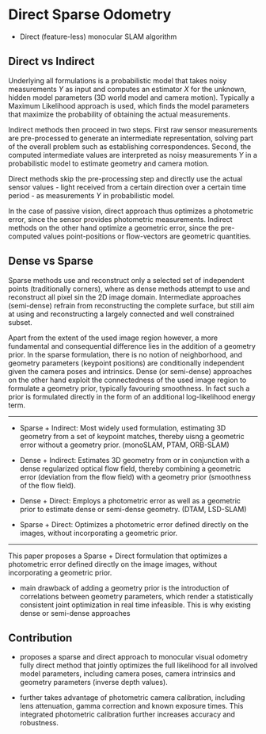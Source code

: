 # Direct Sparse Odometry

- Direct (feature-less) monocular SLAM algorithm


## Direct vs Indirect

Underlying all formulations is a probabilistic model that takes noisy
measurements $Y$ as input and computes an estimator $X$ for the unknown,
hidden model parameters (3D world model and camera motion). Typically
a Maximum Likelihood approach is used, which finds the model parameters
that maximize the probability of obtaining the actual measurements.

Indirect methods then proceed in two steps. First raw sensor measurements
are pre-processed to generate an intermediate representation, solving part
of the overall problem such as establishing correspondences. Second, the
computed intermediate values are interpreted as noisy measurements $Y$ in
a probabilistic model to estimate geometry and camera motion.

Direct methods skip the pre-processing step and directly use the actual
sensor values - light received from a certain direction over a certain
time period - as measurements $Y$ in probabilistic model.

In the case of passive vision, direct approach thus optimizes
a photometric error, since the sensor provides photometric measurements.
Indirect methods on the other hand optimize a geometric error, since the
pre-computed values point-positions or flow-vectors are geometric
quantities.

## Dense vs Sparse

Sparse methods use and reconstruct only a selected set of independent
points (traditionally corners), where as dense methods attempt to use and
reconstruct all pixel sin the 2D image domain. Intermediate approaches
(semi-dense) refrain from reconstructing the complete surface, but still
aim at using and reconstructing a largely connected and well constrained
subset.

Apart from the extent of the used image region however, a more fundamental
and consequential difference lies in the addition of a geometry prior. In
the sparse formulation, there is no notion of neighborhood, and geometry
parameters (keypoint positions) are conditionally independent given the
camera poses and intrinsics. Dense (or semi-dense) approaches on the other
hand exploit the connectedness of the used image region to formulate
a geometry prior, typically favouring smoothness. In fact such a prior is
formulated directly in the form of an additional log-likelihood energy
term.

---

- Sparse + Indirect: Most widely used formulation, estimating 3D geometry
from a set of keypoint matches, thereby uisng a geometric error without
a geometry prior. (monoSLAM, PTAM, ORB-SLAM)

- Dense + Indirect: Estimates 3D geometry from or in conjunction with
a dense regularized optical flow field, thereby combining a geometric
error (deviation from the flow field) with a geometry prior (smoothness of
the flow field).

- Dense + Direct: Employs a photometric error as well as a geometric prior
to estimate dense or semi-dense geometry. (DTAM, LSD-SLAM)

- Sparse + Direct: Optimizes a photometric error defined directly on the
images, without incorporating a geometric prior.

---

This paper proposes a Sparse + Direct formulation that optimizes
a photometric error defined directly on the image images, without
incorporating a geometric prior.

- main drawback of adding a geometry prior is the introduction of
  correlations between geometry parameters, which render a statistically
  consistent joint optimization in real time infeasible. This is why
  existing dense or semi-dense approaches


## Contribution

- proposes a sparse and direct approach to monocular visual odometry fully
direct method that jointly optimizes the full likelihood for all involved
model parameters, including camera poses, camera intrinsics and geometry
parameters (inverse depth values).

- further takes advantage of photometric camera calibration, including
lens attenuation, gamma correction and known exposure times. This
integrated photometric calibration further increases accuracy and
robustness.

